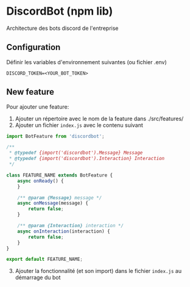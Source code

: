 # DiscordBot (npm lib)
Architecture des bots discord de l'entreprise

## Configuration
Définir les variables d'environnement suivantes (ou fichier .env)
```
DISCORD_TOKEN=<YOUR_BOT_TOKEN>
```

## New feature
Pour ajouter une feature:

1. Ajouter un répertoire avec le nom de la feature dans ./src/features/
2. Ajouter un fichier `index.js` avec le contenu suivant
```js
import BotFeature from 'discordbot';

/**
 * @typedef {import('discordbot').Message} Message
 * @typedef {import('discordbot').Interaction} Interaction
 */

class FEATURE_NAME extends BotFeature {
    async onReady() {
    }

    /** @param {Message} message */
    async onMessage(message) {
        return false;
    }

    /** @param {Interaction} interaction */
    async onInteraction(interaction) {
        return false;
    }
}

export default FEATURE_NAME;
```
3. Ajouter la fonctionnalité (et son import) dans le fichier `index.js` au démarrage du bot